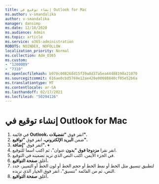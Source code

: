 ```yaml
---
title: إنشاء توقيع في Outlook for Mac
ms.author: v-smandalika
author: v-smandalika
manager: dansimp
ms.date: 12/18/2020
ms.audience: Admin
ms.topic: article
ms.service: o365-administration
ROBOTS: NOINDEX, NOFOLLOW
localization_priority: Normal
ms.collection: Adm_O365
ms.custom:
- "1200009"
- "7310"
ms.openlocfilehash: b970c008268d15f39a8d37a5ea44488198a21070
ms.sourcegitcommit: 616ae0cbd5769e12ae428e00088840cf05e52b6a
ms.translationtype: MT
ms.contentlocale: ar-SA
ms.lasthandoff: 02/17/2021
ms.locfileid: "50294126"
---
```

# <a name="create-a-signature-in-outlook-for-mac"></a>إنشاء توقيع في Outlook for Mac

1.  في قائمة **Outlook،** انقر فوق **"تفضيلات".**
2.  ضمن **البريد الإلكتروني،** انقر فوق **"تواقيع".**
3.  انقر فوق **"إضافة".** **+**
4.  انقر نقرا **مزدوجا فوق "بدون** عنوان"، ثم اكتب اسما للتوقيع.
5.  في الجزء الأيمن، اكتب النص الذي تريد تضمينه في التوقيع.
6.  أغلق **صفحة التواقيع.**
7.  لتطبيق تنسيق مثل الخط أو نمط الخط أو حجم الخط أو لون الخط أو التمييز، حدد النص، ثم من القائمة "تنسيق"، انقر فوق الخيار الذي تريده.
8.  أغلق **صفحة التواقيع.**
